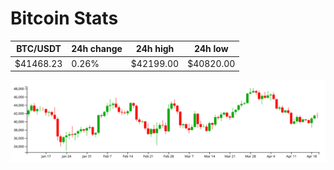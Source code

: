 # Bitcoin Stats

BTC/USDT|24h change|24h high|24h low|
|---|---|---|---|
|$41468.23|0.26%|$42199.00|$40820.00|

<img src="./chart.svg">
